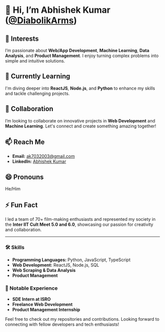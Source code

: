 # 👋 Hi, I’m Abhishek Kumar ([@DiabolikArms](https://github.com/DiabolikArms))

## 👀 Interests
I’m passionate about **Web/App Development**, **Machine Learning**, **Data Analysis**, and **Product Management**. I enjoy turning complex problems into simple and intuitive solutions.

## 🌱 Currently Learning
I'm diving deeper into **ReactJS**, **Node.js**, and **Python** to enhance my skills and tackle challenging projects.

## 💞️ Collaboration
I’m looking to collaborate on innovative projects in **Web Development** and **Machine Learning**. Let's connect and create something amazing together!

## 📫 Reach Me
- **Email:** [ak7032003@gmail.com](mailto:ak7032003@gmail.com)
- **LinkedIn:** [Abhishek Kumar](https://www.linkedin.com/in/your-linkedin-profile)

## 😄 Pronouns
He/Him

## ⚡ Fun Fact
I led a team of 70+ film-making enthusiasts and represented my society in the **Inter IIT Cult Meet 5.0 and 6.0**, showcasing our passion for creativity and collaboration.

---

### 🛠️ Skills
- **Programming Languages:** Python, JavaScript, TypeScript
- **Web Development:** ReactJS, Node.js, SQL
- **Web Scraping & Data Analysis**
- **Product Management**

### 🌟 Notable Experience
- **SDE Intern at ISRO**
- **Freelance Web Development**
- **Product Management Internship**

Feel free to check out my repositories and contributions. Looking forward to connecting with fellow developers and tech enthusiasts!
